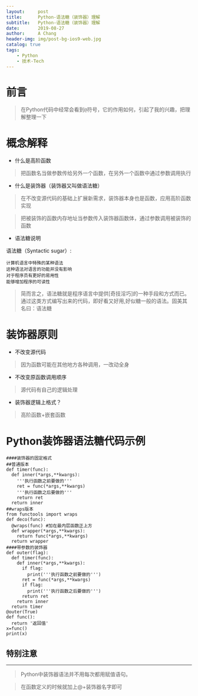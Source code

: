 ```yaml
---
layout:     post
title:      Python-语法糖（装饰器）理解
subtitle:   Python-语法糖（装饰器）理解
date:       2019-08-27
author:     A Chang
header-img: img/post-bg-ios9-web.jpg
catalog: true
tags:
    - Python
    - 技术-Tech
--- 
```


# 前言

>在Python代码中经常会看到`@`符号，它的作用如何，引起了我的兴趣，把理解整理一下

# 概念解释


- 什么是高阶函数
  
>把函数名当做参数传给另外一个函数，在另外一个函数中通过参数调用执行

- 什么是装饰器（装饰器又叫做语法糖）
  
>在不改变源代码的基础上扩展新需求，装饰器本身也是函数，应用高阶函数实现
  
>把被装饰的函数内存地址当参数传入装饰器函数体，通过参数调用被装饰的函数

- 语法糖说明
 
语法糖（Syntactic sugar）:

    计算机语言中特殊的某种语法
    这种语法对语言的功能并没有影响
    对于程序员有更好的易用性
    能够增加程序的可读性

>简而言之，语法糖就是程序语言中提供[奇技淫巧]的一种手段和方式而已。 通过这类方式编写出来的代码，即好看又好用,好似糖一般的语法。固美其名曰：语法糖

# 装饰器原则

- 不改变源代码
  
>因为函数可能在其他地方各种调用，一改动全身

- 不改变原函数调用顺序
  
>源代码有自己的逻辑处理

- 装饰器逻辑上格式？
  
>高阶函数+嵌套函数

# Python装饰器语法糖代码示例

```
####装饰器的固定格式
##普通版本
def timer(func):
  def inner(*args,**kwargs):
    '''执行函数之前要做的'''
    ret = func(*args,**kwargs)
    '''执行函数之后要做的'''
    return ret
  return inner
##wraps版本
from functools import wraps
def deco(func):
  @wraps(func) #加在最内层函数正上方
  def wrapper(*args,**kwargs):
    return func(*args,**kwargs)
  return wrapper
####带参数的装饰器
def outer(flag):
  def timer(func):
    def inner(*args,**kwargs):
      if flag:
        print('''执行函数之前要做的''')
      ret = func(*args,**kwargs)
      if flag:
        print('''执行函数之后要做的''')
      return ret
    return inner
  return timer
@outer(True)
def func():
  return '返回值'
x=func()
print(x)
```

## 特别注意
---
>Python中装饰器语法并不用每次都用赋值语句。

>在函数定义的时候就加上@+装饰器名字即可